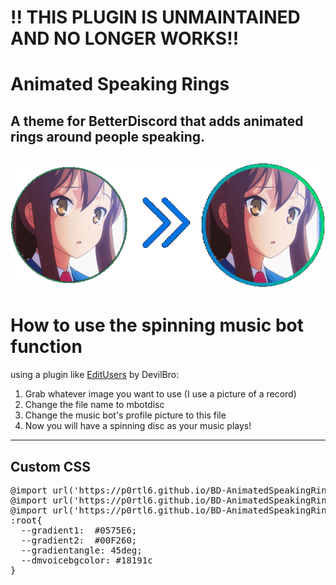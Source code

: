 # !! THIS PLUGIN IS UNMAINTAINED AND NO LONGER WORKS!!
# Animated Speaking Rings
A theme for BetterDiscord that adds animated rings around people speaking.
---
![Preview](./assets/showcase.gif)
---
# How to use the spinning music bot function
using a plugin like [EditUsers](https://github.com/mwittrien/BetterDiscordAddons/tree/master/Plugins/EditUsers) by DevilBro:
1. Grab whatever image you want to use (I use a picture of a record)
2. Change the file name to mbotdisc
3. Change the music bot's profile picture to this file
4. Now you will have a spinning disc as your music plays!
---
## Custom CSS ##
<pre>
@import url('https://p0rtl6.github.io/BD-AnimatedSpeakingRings/src/base.css'); /* The base speaking rings */
@import url('https://p0rtl6.github.io/BD-AnimatedSpeakingRings/src/voiceconnectedpanel.css'); /* The voice connected panel */
@import url('https://p0rtl6.github.io/BD-AnimatedSpeakingRings/src/bigusers.css'); /* The fullscreen user panels */
:root{
  --gradient1:  #0575E6;
  --gradient2:  #00F260;
  --gradientangle: 45deg;
  --dmvoicebgcolor: #18191c
}
</pre>
